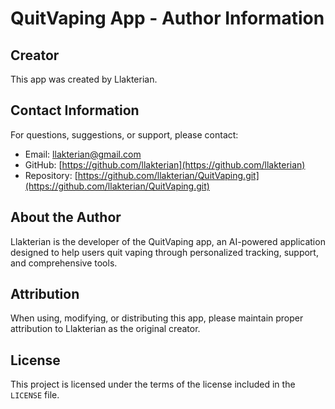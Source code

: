# QuitVaping App - Author Information

## Creator

This app was created by Llakterian.

## Contact Information

For questions, suggestions, or support, please contact:
- Email: llakterian@gmail.com
- GitHub: [https://github.com/llakterian](https://github.com/llakterian)
- Repository: [https://github.com/llakterian/QuitVaping.git](https://github.com/llakterian/QuitVaping.git)

## About the Author

Llakterian is the developer of the QuitVaping app, an AI-powered application designed to help users quit vaping through personalized tracking, support, and comprehensive tools.

## Attribution

When using, modifying, or distributing this app, please maintain proper attribution to Llakterian as the original creator.

## License

This project is licensed under the terms of the license included in the `LICENSE` file.